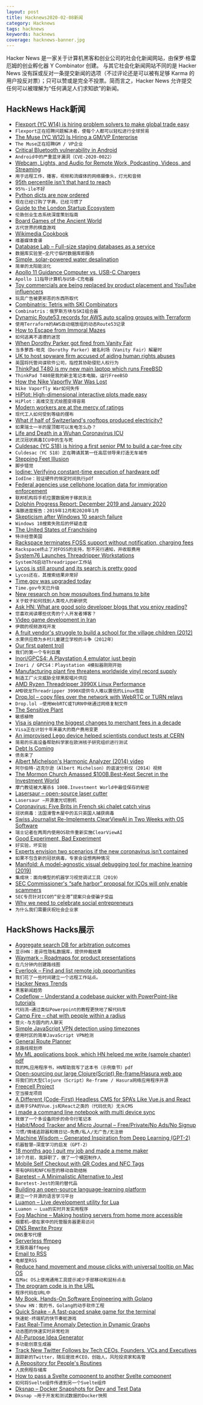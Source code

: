 ```yaml
---
layout: post
title: Hacknews2020-02-08新闻
category: Hacknews
tags: hacknews
keywords: hacknews
coverage: hacknews-banner.jpg
---
```


Hacker News 是一家关于计算机黑客和创业公司的社会化新闻网站，由保罗·格雷厄姆的创业孵化器 Y Combinator 创建。
与其它社会化新闻网站不同的是 Hacker News 没有踩或反对一条提交新闻的选项（不过评论还是可以被有足够 Karma 的用户投反对票）；只可以赞或是完全不投票。简而言之，Hacker News 允许提交任何可以被理解为“任何满足人们求知欲”的新闻。

## HackNews Hack新闻


- [Flexport (YC W14) is hiring problem solvers to make global trade easy](https://flexport.com)
- `Flexport正在招聘问题解决者，使每个人都可以轻松进行全球贸易`
- [The Muse (YC W12) Is Hiring a GM/VP Enterprise](https://www.themuse.com/jobs/themuse/vice-president-general-manager-enterprise)
- `The Muse正在招聘GM / VP企业`
- [Critical Bluetooth vulnerability in Android](https://insinuator.net/2020/02/critical-bluetooth-vulnerability-in-android-cve-2020-0022/)
- `Android中的严重蓝牙漏洞（CVE-2020-0022）`
- [Webcam, Lights, and Audio for Remote Work, Podcasting, Videos, and Streaming](https://mattstauffer.com/blog/setting-up-your-webcam-lights-and-audio-for-remote-work-podcasting-videos-and-streaming/)
- `用于远程工作，播客，视频和流媒体的网络摄像头，灯光和音频`
- [95th percentile isn't that hard to reach](https://danluu.com/p95-skill/)
- `95％-ile不好`
- [Python dicts are now ordered](https://softwaremaniacs.org/blog/2020/02/05/dicts-ordered/en/)
- `现在已经订购了字典，已经习惯了`
- [Guide to the London Startup Ecosystem](https://startupsoflondon.com/london-startup-ecosystem-ultimate-report-2020/)
- `伦敦创业生态系统深度策划指南`
- [Board Games of the Ancient World](https://www.smithsonianmag.com/science-nature/best-board-games-ancient-world-180974094/)
- `古代世界的棋盘游戏`
- [Wikimedia Cookbook](https://en.wikibooks.org/wiki/Cookbook:Table_of_Contents)
- `维基媒体食谱`
- [Database Lab – Full-size staging databases as a service](https://gitlab.com/postgres-ai/database-lab)
- `数据库实验室–全尺寸临时数据库即服务`
- [Simple, solar-powered water desalination](http://news.mit.edu/2020/passive-solar-powered-water-desalination-0207)
- `简单的太阳能淡化`
- [Apollo 11 Guidance Computer vs. USB-C Chargers](https://forrestheller.com/Apollo-11-Computer-vs-USB-C-chargers.html)
- `Apollo 11指导计算机与USB-C充电器`
- [Toy commercials are being replaced by product placement and YouTube influencers](https://www.theatlantic.com/family/archive/2020/02/how-toys-are-marketed-kids-without-cable-tv/605920/)
- `玩具广告被更邪恶的东西所取代`
- [Combinatris: Tetris with SKI Combinators](http://dirk.rave.org/combinatris/)
- `Combinatris：俄罗斯方块与SKI组合器`
- [Dynamic Route53 records for AWS auto scaling groups with Terraform](https://underthehood.meltwater.com/blog/2020/02/07/dynamic-route53-records-for-aws-auto-scaling-groups-with-terraform/)
- `使用Terraform的AWS自动缩放组的动态Route53记录`
- [How to Escape from Immoral Mazes](https://thezvi.wordpress.com/2020/01/16/how-escape-from-immoral-mazes/)
- `如何逃离不道德的迷宫`
- [When Dorothy Parker got fired from Vanity Fair](https://publicdomainreview.org/essay/when-dorothy-parker-got-fired-from-vanity-fair/)
- `当多萝西·帕克（Dorothy Parker）被名利场（Vanity Fair）解雇时`
- [UK to host spyware firm accused of aiding human rights abuses](https://www.theguardian.com/world/2020/feb/06/uk-to-host-spyware-firm-accused-of-aiding-human-rights-abuses)
- `英国将托管间谍软件公司，指控其协助侵犯人权行为`
- [ThinkPad T480 is my new main laptop which runs FreeBSD](https://genneko.github.io/playing-with-bsd/hardware/freebsd-on-thinkpad-t480/)
- `ThinkPad T480是我的新主笔记本电脑，运行FreeBSD`
- [How the Nike Vaporfly War Was Lost](https://www.outsideonline.com/2408971/nike-vaporfly-controversy)
- `Nike Vaporfly War如何失传`
- [HiPlot: High-dimensional interactive plots made easy](https://ai.facebook.com/blog/hiplot-high-dimensional-interactive-plots-made-easy/)
- `HiPlot：高维交互式绘图变得容易`
- [Modern workers are at the mercy of ratings](https://www.economist.com/business/2020/02/06/how-modern-workers-are-at-the-mercy-of-ratings)
- `现代工人如何受到等级的摆布`
- [What if half of Switzerland's rooftops produced electricity?](https://actu.epfl.ch/news/what-if-half-of-switzerland-s-rooftops-produced-el/)
- `如果瑞士一半的屋顶都可以发电怎么办？`
- [Life and Death in a Wuhan Coronavirus ICU](https://www.straitstimes.com/asia/east-asia/reporters-notebook-life-and-death-in-a-wuhan-coronavirus-icu)
- `武汉冠状病毒ICU中的生与死`
- [Culdesac (YC S18) is hiring a first senior PM to build a car-free city](https://jobs.lever.co/culdesac/883dc98d-9565-4846-98c1-1e6269a9da88)
- `Culdesac（YC S18）正在聘请其第一任高层领导来打造无车城市`
- [Stepping Feet Illusion](https://en.wikipedia.org/wiki/Stepping_Feet_Illusion)
- `脚步错觉`
- [Iodine: Verifying constant-time execution of hardware pdf](https://www.usenix.org/system/files/sec19-gleissenthall.pdf)
- `IodIne：验证硬件的恒定时间执行pdf`
- [Federal agencies use cellphone location data for immigration enforcement](https://www.wsj.com/articles/federal-agencies-use-cellphone-location-data-for-immigration-enforcement-11581078600)
- `联邦机构将手机位置数据用于移民执法`
- [Dolphin Progress Report: December 2019 and January 2020](https://dolphin-emu.org/blog/2020/02/07/dolphin-progress-report-dec-2019-and-jan-2020/)
- `海豚进度报告：2019年12月和2020年1月`
- [Skepticism after Windows 10 search failure](https://www.forbes.com/sites/gordonkelly/2020/02/06/windows-10-warning-serious-failure-provokes-questions-and-anger/#7eb5ac7d6a52)
- `Windows 10搜索失败后的怀疑态度`
- [The United States of Franchising](https://www.theatlantic.com/technology/archive/2020/02/the-united-states-of-franchising/606151/)
- `特许经营美国`
- [Rackspace terminates FOSS support without notification, charging fees](https://mobile.twitter.com/kantrn/status/1225863584569102338)
- `Rackspace终止了对FOSS的支持，恕不另行通知，并收取费用`
- [System76 Launches Threadripper Workstations](https://system76.com/threadripper)
- `System76启动Threadripper工作站`
- [Lycos is still around and its search is pretty good](https://search.lycos.com/)
- `Lycos还在，其搜索结果非常好`
- [Time.gov was upgraded today](http://time.gov)
- `Time.gov今天已升级`
- [New research on how mosquitoes find humans to bite](https://phys.org/news/2020-02-mosquitoes-humans.html)
- `关于蚊子如何找到人类咬人的新研究`
- [Ask HN: What are good solo developer blogs that you enjoy reading?](item?id=22273224)
- `您喜欢阅读哪些优秀的个人开发者博客？`
- [Video game development in Iran](https://www.washingtonpost.com/video-games/2020/02/05/video-game-development-iran-limited-tools-front-companies-specter-war/)
- `伊朗的视频游戏开发`
- [A fruit vendor's struggle to build a school for the village children (2012)](https://www.bbc.com/news/world-asia-india-20043751)
- `水果供应商为乡村儿童建立学校的斗争（2012年）`
- [Our first patent troll](https://mycroft.ai/blog/troll-hunter-mycrofts-position-on-patent-trolls/)
- `我们的第一个专利巨魔`
- [Inori/GPCS4: A Playstation 4 emulator just begin](https://github.com/Inori/GPCS4)
- `Inori / GPCS4：Playstation 4模拟器刚刚开始`
- [Manufacturing plant fire threatens worldwide vinyl record supply](https://pitchfork.com/news/devastating-manufacturing-plant-fire-threatens-worldwide-vinyl-record-supply/)
- `制造工厂火灾威胁全球黑胶唱片供应`
- [AMD Ryzen Threadripper 3990X Linux Performance](https://www.phoronix.com/scan.php?page=article&item=3990x-threadripper-linux&num=1)
- `AMD锐龙Threadripper 3990X提供令人难以置信的Linux性能`
- [Drop.lol – copy files over the network with WebRTC or TURN relays](https://drop.lol/)
- `Drop.lol –使用WebRTC或TURN中继通过网络复制文件`
- [The Sensitive Plant](https://www.laphamsquarterly.org/memory/sensitive-plant)
- `敏感植物`
- [Visa is planning the biggest changes to merchant fees in a decade](https://www.bloomberg.com/news/articles/2020-02-04/visa-is-planning-the-biggest-changes-to-swipe-fees-in-a-decade)
- `Visa正在计划十年来最大的商户费用变更`
- [An improvised Lego device helped scientists conduct tests at CERN](https://home.cern/news/news/experiments/using-lego-study-building-blocks-universe)
- `简易的乐高设备帮助科学家在欧洲核子研究组织进行测试`
- [Debt Is Coming](https://alexdanco.com/2020/02/07/debt-is-coming/)
- `债务来了`
- [Albert Michelson's Harmonic Analyzer (2014) video](https://m.youtube.com/watch?v=NAsM30MAHLg)
- `阿尔伯特·迈克尔逊（Albert Michelson）的谐波分析仪（2014）视频`
- [The Mormon Church Amassed $100B.Best-Kept Secret in the Investment World](https://www.wsj.com/articles/the-mormon-church-amassed-100-billion-it-was-the-best-kept-secret-in-the-investment-world-11581138011)
- `摩门教徒被大屠杀$ 100B.Investment World中最佳保存的秘密`
- [Lasersaur – open-source laser cutter](https://github.com/nortd/lasersaur)
- `Lasersaur –开源激光切割机`
- [Coronavirus: Five Brits in French ski chalet catch virus](https://www.bbc.com/news/uk-51425702)
- `冠状病毒：法国滑雪木屋中的五只英国人捕获病毒`
- [Swiss Journalist Re-Implements ClearViewAI in Two Weeks with OS Software](https://twitter.com/grssnbchr/status/1225846790093725696)
- `瑞士记者在两周内使用OS软件重新实施ClearViewAI`
- [Good Experiment, Bad Experiment](https://www.reforge.com/blog/good-experiment-bad-experiment)
- `好实验，坏实验`
- [Experts envision two scenarios if the new coronavirus isn’t contained](https://www.statnews.com/2020/02/04/two-scenarios-if-new-coronavirus-isnt-contained/)
- `如果不包含新的冠状病毒，专家会设想两种情况`
- [Manifold: A model-agnostic visual debugging tool for machine learning (2019)](https://eng.uber.com/manifold)
- `集成块：面向模型的机器学习视觉调试工具（2019）`
- [SEC Commissioner's “safe harbor” proposal for ICOs will only enable scammers](https://davidgerard.co.uk/blockchain/2020/02/08/sec-commissioner-hester-peirces-safe-harbor-proposal-for-icos-will-only-enable-scammers/)
- `SEC专员针对ICO的“安全港”提案只会使骗子受益`
- [Why we need to celebrate social entrepreneurs](https://medium.com/@peignoir/a-new-gospel-of-wealth-why-we-need-to-destroy-capital-to-create-long-term-impact-398a18cd45cc)
- `为什么我们需要庆祝社会企业家`


## HackShows Hacks展示

- [ Aggregate search DB for arbitration outcomes](https://github.com/abe-winter/arbout)
- `显示HN：差异性隐私数据库，提供仲裁结果`
- [ Waymark – Roadmaps for product presentations](https://waymark.io)
- `在几分钟内创建路线图`
- [ Everlook – Find and list remote job opportunities](https://everlookjobs.com/)
- `我们花了一些时间建立一个远程工作站点。`
- [ Hacker News Trends](http://eliot-jones.com:5690/)
- `黑客新闻趋势`
- [ Codeflow – Understand a codebase quicker with PowerPoint-like tutorials](https://usecodeflow.com)
- `代码流–通过类似Powerpoint的教程更快地了解代码库`
- [ Camp Fire – chat with people within a radius](https://campfire.rest)
- `营火-与方圆内的人聊天`
- [ Simple JavaScript VPN detection using timezones](https://simple-vpn-detector.netlify.com/)
- `使用时区的简单JavaScript VPN检测`
- [ General Route Planner](http://max-ng.com/grp/)
- `总路线规划师`
- [ My ML applications book, which HN helped me write (sample chapter) pdf](https://mlpowered.com/pdf/BMLPA_Chapter_1.pdf)
- `我的ML应用程序书，HN帮助我写了这本书（示例章节）pdf`
- [ Open-sourcing our large Clojure(Script) Re-frame/Hasura web app](https://github.com/Vetd-Inc/vetd-app)
- `将我们的大型Clojure（Script）Re-frame / Hasura网络应用程序开源`
- [ Freecell Project](https://www.freecellproject.com)
- `空当接龙项目`
- [ A Different (Code-First) Headless CMS for SPA’s Like Vue.js and React](https://contentblocks.io/)
- `适用于SPA的Vue.js和React之类的（代码优先）无头CMS`
- [ I made a command line notebook with multi device sync](https://www.getdnote.com/)
- `我做了一个多设备同步的命令行笔记本`
- [ Habit/Mood Tracker and Micro Journal – Free/Private/No Ads/No Signup](http://manyhatsapp.com/)
- `习惯/情绪追踪器和微日记–免费/私人/无广告/无注册`
- [ Machine Wisdom – Generated Inspiration from Deep Learning (GPT-2)](https://machineswisdom.com)
- `机器智慧–深度学习的启发（GPT-2）`
- [ 18 months ago I quit my job and made a meme maker](https://metameme.app/)
- `18个月前，我辞职了，做了一个模因制作人`
- [ Mobile Self Checkout with QR Codes and NFC Tags](https://accelpay.io)
- `带有QR码和NFC标签的移动自助结帐`
- [ Baretest – A Minimalistic Alternative to Jest](https://volument.com/baretest)
- `Baretest-Jest的简约替代品`
- [ Building an open-source language-learning platform](https://librelingo.app/)
- `建立一个开源的语言学习平台`
- [ Luamon – Live development utility for Lua](https://github.com/edubart/luamon)
- `Luamon – Lua的实时开发实用程序`
- [ Fog Machine – Making hosting servers from home more accessible](https://fogmachine.io)
- `烟雾机–使在家中的托管服务器更易访问`
- [ DNS Rewrite Proxy](https://github.com/uktrade/dns-rewrite-proxy)
- `DNS重写代理`
- [ Serverless ffmpeg](https://github.com/cconger/openfaas-streaming-demos)
- `无服务器ffmpeg`
- [ Email to RSS](https://myrss.email/)
- `电邮至RSS`
- [ Reduce hand movement and mouse clicks with universal tooltip on Mac OS](https://github.com/tanin47/tip)
- `在Mac OS上使用通用工具提示减少手部移动和鼠标点击`
- [ The program code is in the URL](https://easylang.online/run/?code=%23%20Red%20ball%0A%23%20%0Afloatvars%0Arad%3D12%0Ax%3D50%0Ay%3D15%0Avx%3D1.5%0A%23%20%0Aon%20animate%0Amove%200%200%0Acolor%20111%0Arect%20100%20100%0Acolor%20700%0Amove%20x%20y%0Acircle%20rad%0Aif%20x%20%3E%20100%20-%20rad%20or%20x%20%3C%20rad%0Avx%3D-vx%0A.%0Ax%2B%3Dvx%0Aif%20y%20%3E%20100%20-%20rad%0Avy%3D-vy%0Aelse%0Avy%2B%3D0.1%0A.%0Ay%2B%3Dvy%0A.)
- `程序代码在URL中`
- [ My Book, Hands-On Software Engineering with Golang](https://www.packtpub.com/gb/programming/hands-on-software-engineering-with-golang)
- `Show HN：我的书，Golang的动手软件工程`
- [ Quick Snake – A fast-paced snake game for the terminal](https://github.com/gregstula/quick-snake)
- `快速蛇-终端机的快节奏蛇游戏`
- [ Fast Real-Time Anomaly Detection in Dynamic Graphs](https://github.com/bhatiasiddharth/MIDAS/)
- `动态图的快速实时异常检测`
- [ All-Purpose Idea Generator](https://tjcx.me/tools/idea-generator.html)
- `多功能创意生成器`
- [ Track New Twitter Follows by Tech CEOs, Founders, VCs and Executives](https://datakit.app/X-BAgbbyFsik)
- `跟踪新的Twitter，随后是技术CEO，创始人，风险投资家和高管`
- [ A Repository for People's Routines](http://routinehub.us/)
- `人民例程存储库`
- [ How to pass a Svelte component to another Svelte component](https://linguinecode.com/post/how-to-pass-a-svelte-component-to-another-svelte-component)
- `如何将Svelte组件传递到另一个Svelte组件`
- [ Dksnap – Docker Snapshots for Dev and Test Data](https://github.com/kelda/dksnap)
- `Dksnap –用于开发和测试数据的Docker快照`

